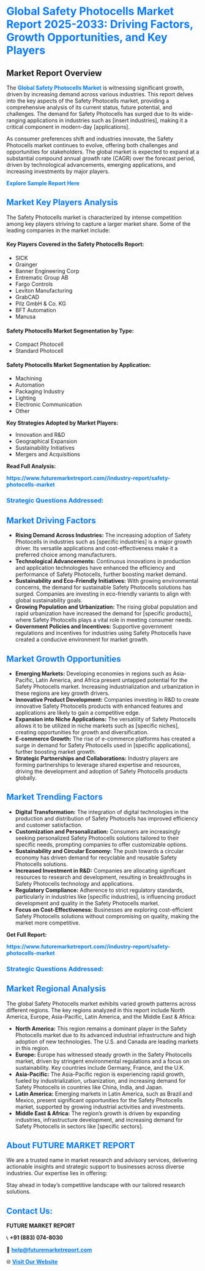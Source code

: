 <h1 style="color: #007BFF;">Global Safety Photocells Market Report 2025-2033: Driving Factors, Growth Opportunities, and Key Players</h1>

<section id="overview">
<h2>Market Report Overview</h2>
<p>The <a href="https://www.futuremarketreport.com//industry-report/safety-photocells-market" style="color: #007BFF; text-decoration: none;"><strong>Global Safety Photocells Market</strong></a> is witnessing significant growth, driven by increasing demand across various industries. This report delves into the key aspects of the Safety Photocells market, providing a comprehensive analysis of its current status, future potential, and challenges. The demand for Safety Photocells has surged due to its wide-ranging applications in industries such as [insert industries], making it a critical component in modern-day [applications].</p>
<p>As consumer preferences shift and industries innovate, the Safety Photocells market continues to evolve, offering both challenges and opportunities for stakeholders. The global market is expected to expand at a substantial compound annual growth rate (CAGR) over the forecast period, driven by technological advancements, emerging applications, and increasing investments by major players.</p>
</section>

<section id="overview">
<p><a href="https://www.futuremarketreport.com//request-sample/reportId=81366" style="color: #007BFF; text-decoration: none;"><strong>Explore Sample Report Here</strong></a></p>
</section>

<section id="key-players">
<h2 style="color: #007BFF;">Market Key Players Analysis</h2>
<p>The Safety Photocells market is characterized by intense competition among key players striving to capture a larger market share. Some of the leading companies in the market include:</p>
<h4>Key Players Covered in the Safety Photocells Report:</h4>
<ul><li>SICK</li><li>Grainger</li><li>Banner Engineering Corp</li><li>Entrematic Group AB</li><li>Fargo Controls</li><li>Leviton Manufacturing</li><li>GrabCAD</li><li>Pilz GmbH &amp; Co. KG</li><li>BFT Automation</li><li>Manusa</li></ul>
<h4>Safety Photocells Market Segmentation by Type:</h4>
<ul><li>Compact Photocell</li><li>Standard Photocell</li></ul>

<h4>Safety Photocells Market Segmentation by Application:</h4>
<ul><li>Machining</li><li>Automation</li><li>Packaging Industry</li><li>Lighting</li><li>Electronic Communication</li><li>Other</li></ul>
<p><strong>Key Strategies Adopted by Market Players:</strong></p>
<ul>
<li>Innovation and R&D</li>
<li>Geographical Expansion</li>
<li>Sustainability Initiatives</li>
<li>Mergers and Acquisitions</li>
</ul>
</section>

<section>
<p><strong>Read Full Analysis: </strong></p><a href="https://www.futuremarketreport.com//industry-report/safety-photocells-market" style="color: #007BFF; text-decoration: none;"><strong>https://www.futuremarketreport.com//industry-report/safety-photocells-market</strong></a>
<h3 style="color: #007BFF;">Strategic Questions Addressed:</h3>
</section>

<section id="driving-factors">
<h2 style="color: #007BFF;">Market Driving Factors</h2>
<ul>
<li><strong>Rising Demand Across Industries:</strong> The increasing adoption of Safety Photocells in industries such as [specific industries] is a major growth driver. Its versatile applications and cost-effectiveness make it a preferred choice among manufacturers.</li>
<li><strong>Technological Advancements:</strong> Continuous innovations in production and application technologies have enhanced the efficiency and performance of Safety Photocells, further boosting market demand.</li>
<li><strong>Sustainability and Eco-Friendly Initiatives:</strong> With growing environmental concerns, the demand for sustainable Safety Photocells solutions has surged. Companies are investing in eco-friendly variants to align with global sustainability goals.</li>
<li><strong>Growing Population and Urbanization:</strong> The rising global population and rapid urbanization have increased the demand for [specific products], where Safety Photocells plays a vital role in meeting consumer needs.</li>
<li><strong>Government Policies and Incentives:</strong> Supportive government regulations and incentives for industries using Safety Photocells have created a conducive environment for market growth.</li>
</ul>
</section>

<section id="growth-opportunities">
<h2 style="color: #007BFF;">Market Growth Opportunities</h2>
<ul>
<li><strong>Emerging Markets:</strong> Developing economies in regions such as Asia-Pacific, Latin America, and Africa present untapped potential for the Safety Photocells market. Increasing industrialization and urbanization in these regions are key growth drivers.</li>
<li><strong>Innovative Product Development:</strong> Companies investing in R&D to create innovative Safety Photocells products with enhanced features and applications are likely to gain a competitive edge.</li>
<li><strong>Expansion into Niche Applications:</strong> The versatility of Safety Photocells allows it to be utilized in niche markets such as [specific niches], creating opportunities for growth and diversification.</li>
<li><strong>E-commerce Growth:</strong> The rise of e-commerce platforms has created a surge in demand for Safety Photocells used in [specific applications], further boosting market growth.</li>
<li><strong>Strategic Partnerships and Collaborations:</strong> Industry players are forming partnerships to leverage shared expertise and resources, driving the development and adoption of Safety Photocells products globally.</li>
</ul>
</section>

<section id="trending-factors">
<h2 style="color: #007BFF;">Market Trending Factors</h2>
<ul>
<li><strong>Digital Transformation:</strong> The integration of digital technologies in the production and distribution of Safety Photocells has improved efficiency and customer satisfaction.</li>
<li><strong>Customization and Personalization:</strong> Consumers are increasingly seeking personalized Safety Photocells solutions tailored to their specific needs, prompting companies to offer customizable options.</li>
<li><strong>Sustainability and Circular Economy:</strong> The push towards a circular economy has driven demand for recyclable and reusable Safety Photocells solutions.</li>
<li><strong>Increased Investment in R&D:</strong> Companies are allocating significant resources to research and development, resulting in breakthroughs in Safety Photocells technology and applications.</li>
<li><strong>Regulatory Compliance:</strong> Adherence to strict regulatory standards, particularly in industries like [specific industries], is influencing product development and quality in the Safety Photocells market.</li>
<li><strong>Focus on Cost-Effectiveness:</strong> Businesses are exploring cost-efficient Safety Photocells solutions without compromising on quality, making the market more competitive.</li>
</ul>
</section>

<section>
<p><strong>Get Full Report: </strong></p><a href="https://www.futuremarketreport.com//industry-report/safety-photocells-market" style="color: #007BFF; text-decoration: none;"><strong>https://www.futuremarketreport.com//industry-report/safety-photocells-market</strong></a>
<h3 style="color: #007BFF;">Strategic Questions Addressed:</h3>
</section>


<section id="regional-analysis">
<h2 style="color: #007BFF;">Market Regional Analysis</h2>
<p>The global Safety Photocells market exhibits varied growth patterns across different regions. The key regions analyzed in this report include North America, Europe, Asia-Pacific, Latin America, and the Middle East & Africa:</p>
<ul>
<li><strong>North America:</strong> This region remains a dominant player in the Safety Photocells market due to its advanced industrial infrastructure and high adoption of new technologies. The U.S. and Canada are leading markets in this region.</li>
<li><strong>Europe:</strong> Europe has witnessed steady growth in the Safety Photocells market, driven by stringent environmental regulations and a focus on sustainability. Key countries include Germany, France, and the U.K.</li>
<li><strong>Asia-Pacific:</strong> The Asia-Pacific region is experiencing rapid growth, fueled by industrialization, urbanization, and increasing demand for Safety Photocells in countries like China, India, and Japan.</li>
<li><strong>Latin America:</strong> Emerging markets in Latin America, such as Brazil and Mexico, present significant opportunities for the Safety Photocells market, supported by growing industrial activities and investments.</li>
<li><strong>Middle East & Africa:</strong> The region’s growth is driven by expanding industries, infrastructure development, and increasing demand for Safety Photocells in sectors like [specific sectors].</li>
</ul>
</section>

<footer>
<h2 style="color: #007BFF;">About FUTURE MARKET REPORT</h2>
<p>We are a trusted name in market research and advisory services, delivering actionable insights and strategic support to businesses across diverse industries. Our expertise lies in offering:</p>

<p>Stay ahead in today’s competitive landscape with our tailored research solutions.</p>

<h2 style="color: #007BFF;">Contact Us:</h2>
<p><strong>FUTURE MARKET REPORT</strong></p>
<p>📞 <strong>+91 (883) 074-8030</strong></p>
<p>📧 <strong><a href="mailto:help@futuremarketreport.com" style="color: #007BFF;">help@futuremarketreport.com</a></strong></p>
<p>🌐 <strong><a href="https://www.futuremarketreport.com/" style="color: #007BFF;">Visit Our Website</a></strong></p>
</footer>